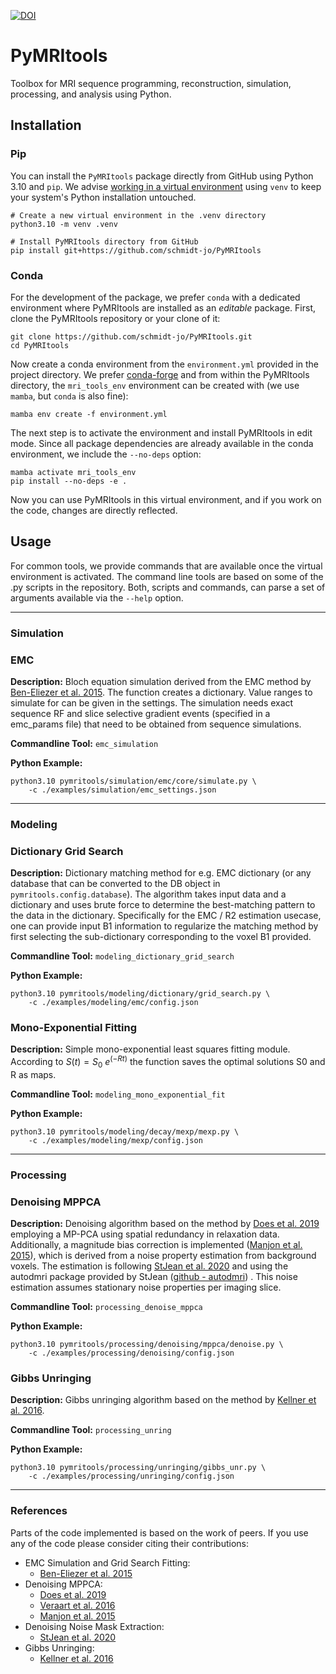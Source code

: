 [![DOI](https://zenodo.org/badge/863383414.svg)](https://doi.org/10.5281/zenodo.13992707)

# PyMRItools

Toolbox for MRI sequence programming, reconstruction, simulation, processing, and analysis using Python.

## Installation

### Pip

You can install the `PyMRItools` package directly from GitHub using Python 3.10 and `pip`.
We advise
[working in a virtual environment](https://packaging.python.org/en/latest/guides/installing-using-pip-and-virtual-environments/#create-and-use-virtual-environments)
using `venv` to keep your system's Python installation
untouched.

```shell
# Create a new virtual environment in the .venv directory
python3.10 -m venv .venv

# Install PyMRItools directory from GitHub
pip install git+https://github.com/schmidt-jo/PyMRItools
```

### Conda

For the development of the package, we prefer `conda` with a dedicated environment
where PyMRItools are installed as an _editable_ package.
First, clone the PyMRItools repository or your clone of it:

```shell
git clone https://github.com/schmidt-jo/PyMRItools.git
cd PyMRItools
```

Now create a conda environment from the `environment.yml` provided in the project directory.
We prefer
[conda-forge](https://conda-forge.org/download/)
and from within the PyMRItools directory,
the `mri_tools_env` environment can be created with (we use `mamba`, but `conda` is also fine):

```shell
mamba env create -f environment.yml
```

The next step is to activate the environment and install PyMRItools in edit mode.
Since all package dependencies are already available in the conda environment,
we include the `--no-deps` option:

```shell
mamba activate mri_tools_env
pip install --no-deps -e .
```

Now you can use PyMRItools in this virtual environment, and if you work on the code,
changes are directly reflected.

## Usage

For common tools, we provide commands that are available once the virtual environment is activated.
The command line tools are based on some of the .py scripts in the repository.
Both, scripts and commands, can parse a set of arguments available via the `--help` option.

---
### Simulation

### EMC
**Description:** Bloch equation simulation derived from the EMC method by [Ben-Eliezer et al. 2015](https://doi.org/10.1002/mrm.25156).
The function creates a dictionary. Value ranges to simulate for can be given in the settings.
The simulation needs exact sequence RF and slice selective gradient events (specified in a emc_params file) that need to be obtained from sequence simulations.

**Commandline Tool:** `emc_simulation`

**Python Example:**

```shell
python3.10 pymritools/simulation/emc/core/simulate.py \
    -c ./examples/simulation/emc_settings.json
```

---
### Modeling

### Dictionary Grid Search

**Description:** Dictionary matching method for e.g. EMC dictionary (or any database that can be converted to the DB object in `pymritools.config.database`).
The algorithm takes input data and a dictionary and uses brute force to determine the best-matching pattern to the data in the dictionary.
Specifically for the EMC / R2 estimation usecase, one can provide input B1 information to regularize the matching method by first selecting the sub-dictionary corresponding to the voxel B1 provided.

**Commandline Tool:** `modeling_dictionary_grid_search`

**Python Example:**

```shell
python3.10 pymritools/modeling/dictionary/grid_search.py \
    -c ./examples/modeling/emc/config.json
```

### Mono-Exponential Fitting

**Description:** Simple mono-exponential least squares fitting module.
According to $S(t) = S_0 \  e^{(-R t)}$ the function saves the optimal solutions S0 and R as maps.

**Commandline Tool:** `modeling_mono_exponential_fit`

**Python Example:**

```shell
python3.10 pymritools/modeling/decay/mexp/mexp.py \
    -c ./examples/modeling/mexp/config.json
```

---
### Processing

### Denoising MPPCA

**Description:** Denoising algorithm based on the method by [Does et al. 2019](https://doi.org/10.1002/mrm.27658) employing a MP-PCA using spatial redundancy in relaxation data.
Additionally, a magnitude bias correction is implemented ([Manjon et al. 2015](http://dx.doi.org/10.1016/j.media.2015.01.004)),
which is derived from a noise property estimation from background voxels.
The estimation is following [StJean et al. 2020](https://doi.org/10.1016/j.media.2020.101758) and using the autodmri package provided by StJean ([github - autodmri](https://github.com/samuelstjean/autodmri?tab=readme-ov-file)) .
This noise estimation assumes stationary noise properties per imaging slice.

**Commandline Tool:** `processing_denoise_mppca`

**Python Example:**

```shell
python3.10 pymritools/processing/denoising/mppca/denoise.py \
    -c ./examples/processing/denoising/config.json
```

### Gibbs Unringing

**Description:** Gibbs unringing algorithm based on the method by [Kellner et al. 2016](https://doi.org/10.1002/mrm.26054).

**Commandline Tool:** `processing_unring`

**Python Example:**

```shell
python3.10 pymritools/processing/unringing/gibbs_unr.py \
    -c ./examples/processing/unringing/config.json
```

---

### References

Parts of the code implemented is based on the work of peers. 
If you use any of the code please consider citing their contributions:

- EMC Simulation and Grid Search Fitting: 
  - [Ben-Eliezer et al. 2015](https://doi.org/10.1002/mrm.25156)
- Denoising MPPCA:
  - [Does et al. 2019](https://doi.org/10.1002/mrm.27658)
  - [Veraart et al. 2016]( https://doi.org/10.1002/mrm.26059)
  - [Manjon et al. 2015](http://dx.doi.org/10.1016/j.media.2015.01.004)
- Denoising Noise Mask Extraction:
  - [StJean et al. 2020](https://doi.org/10.1016/j.media.2020.101758)
- Gibbs Unringing: 
  - [Kellner et al. 2016](https://doi.org/10.1002/mrm.26054)

